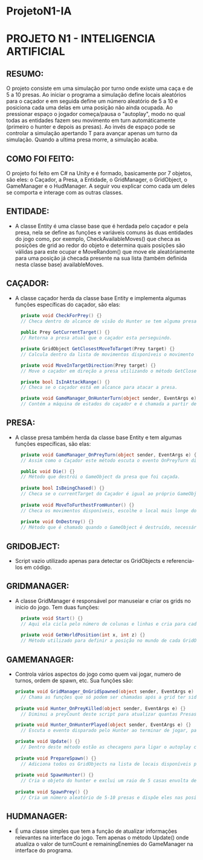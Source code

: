 # ProjetoN1-IA

# PROJETO N1 - INTELIGENCIA ARTIFICIAL

## RESUMO:
O projeto consiste em uma simulação por turno onde existe uma caça e de 5 a 10 presas. Ao iniciar o programa a simulação define locais aleatórios para o caçador e em seguida define um número aleatório de 5 a 10 e posiciona cada uma delas em uma posição não ainda ocupada. Ao pressionar espaço o jogador começa/pausa o "autoplay", modo no qual todas as entidades fazem seu movimento em turn automáticamente (primeiro o hunter e depois as presas). Ao invés de espaço pode se controlar a simulação apertando T para avançar apenas um turno da simulação. Quando a ultima presa morre, a simulação acaba.

## COMO FOI FEITO:

O projeto foi feito em C# na Unity e é formado, basicamente por 7 objetos, são eles: o Caçador, a Presa, a Entidade, o GridManager, o GridObject, o GameManager e o HudManager. A seguir vou explicar como cada um deles se comporta e interage com as outras classes.

## ENTIDADE:
  - A classe Entity é uma classe base que é herdada pelo caçador e pela presa, nela se define as funções e variáveis comuns às duas entidades do jogo como, por exemplo, CheckAvailableMoves() que checa as posições de grid ao redor do objeto e determina quais posições são válidas para este ocupar e MoveRandom() que move ele aleatóriamente para uma posição já checada presente na sua lista (também definida nesta classe base) availableMoves.
  
## CAÇADOR:
  - A classe caçador herda da classe base Entity e implementa algumas funções específicas do caçador, são elas:
  
      ```c#
        private void CheckForPrey() {}
        // Checa dentro do alcance de visão do Hunter se tem alguma presa e retorna ela. Se tiver mais de uma presa ou se a presa estiver mais próxima que o alvo atual retorna a presa mais próxima.
        
        public Prey GetCurrentTarget() {}
        // Retorna a presa atual que o caçador esta perseguindo.
      
        private GridObject GetClosestMoveToTarget(Prey target) {}
        // Calcula dentro da lista de movimentos disponíveis o movimento que deixará o caçador mais próximo da presa.
      
        private void MoveInTargetDirection(Prey target) {}
        // Move o caçador em direção a presa utilizando o método GetClosestMoveToTarget (Prey target)
      
        private bool IsInAttackRange() {}
        // Checa se o caçador está em alcance para atacar a presa.
      
        private void GameManager_OnHunterTurn(object sender, EventArgs e) {}
        // Contém a máquina de estados do caçador e é chamada a partir de um evento (OnHunterTurn) disparado da classe GameManager. No Start() o caçador começa a escutar este evento e realiza as ações determinadas em sua máquina de estados de acordo com o estado atual sempre que esse evento é disparado no GameManager. Esta implementação utiliza o padrão do Observador (Singleton).
      ```

## PRESA:
  - A classe presa também herda da classe base Entity e tem algumas funções específicas, são elas:
  
    ```c#
      private void GameManager_OnPreyTurn(object sender, EventArgs e) {}
      // Assim como o Caçador este método escuta o evento OnPreyTurn disparado da classe GameManager e quando escuta esse evento, performa as ações determinadas no seu estado atual.
    
      public void Die() {}
      // Método que destrói o GameObject da presa que foi caçada.
      
      private bool IsBeingChased() {} 
      // Checa se o currentTarget do Caçador é igual ao próprio GameObject para saber se está sendo caçado e deve fugir do caçador.
      
      private void MoveToFurthestFromHunter() {} 
      // Checa os movimentos disponíveis, escolhe o local mais longe do caçador dentre estes e se move para ele.
      
      private void OnDestroy() {} 
      // Método que é chamado quando o GameObject é destruído, necessário para cleanup já que está sendo utilizado a Observer Pattern.
    ```
    
    
## GRIDOBJECT:
  - Script vazio utilizado apenas para detectar os GridObjects e referencia-los em código.

## GRIDMANAGER:
  - A classe GridManager é responsável por manuseiar e criar os grids no inicio do jogo. Tem duas funções:
  
    ```c#
      private void Start() {}
      // Aqui ela cicla pelo número de colunas e linhas e cria para cada posição um GridObject e no fim da criação, chama um evento para que o GameManager saiba quando criar o Caçador e as Presas, já que estes dependem de ter uma Grid criada para se posicionar.
      
      private void GetWorldPosition(int x, int z) {}
      // Método utilizado para definir a posição no mundo de cada GridObject em sua criação levando em consideração o número de células que foi criado até agora e o tamanho de cada.
    ```
  
## GAMEMANAGER:
  - Controla vários aspectos do jogo como quem vai jogar, numero de turnos, ordem de spawn, etc. Sua funções são:
  
    ```c#
    private void GridManager_OnGridSpawned(object sender, EventArgs e) {}
      // Chama as funções que só podem ser chamadas após a grid ter sido criada: PrepareSpawn(), SpawnHunter() e SpawnPrey().
      
    private void Hunter_OnPreyKilled(object sender, EventArgs e) {}
      // Diminui a preyCount deste script para atualizar quantas Presas tem vivas na interface.
    
    private void Hunter_OnHunterPlayed(object sender, EventArgs e) {}
      // Escuta o evento disparado pelo Hunter ao terminar de jogar, para depois disparar o evento para a presa jogar.
    
    private void Update() {}
      // Dentro deste método estão as checagens para ligar o autoplay com Espaço ou avançar um turno com a letra T.
      
    private void PrepareSpawn() {}
      // Adiciona todos os GridObjects na lista de locais disponíveis para spawn.
      
    private void SpawnHunter() {}
      // Cria o objeto do hunter e exclui um raio de 5 casas envolta dele para nenhuma presa conseguir spawnar e já nascer sendo perseguida.
      
    private void SpawnPrey() {}
      // Cria um número aleatório de 5-10 presas e dispõe eles nas posições disponíveis de forma que sempre que posiciona um, exclui as casas em um raio de 3 quadrados ao redor para que nenhuma presa spawne muito próxima de outra. 
    ```
    
## HUDMANAGER:
  - É uma classe simples que tem a função de atualizar informações relevantes na interface do jogo. Tem apenas o método Update() onde atualiza o valor de turnCount e remainingEnemies do GameManager na interface do programa.
